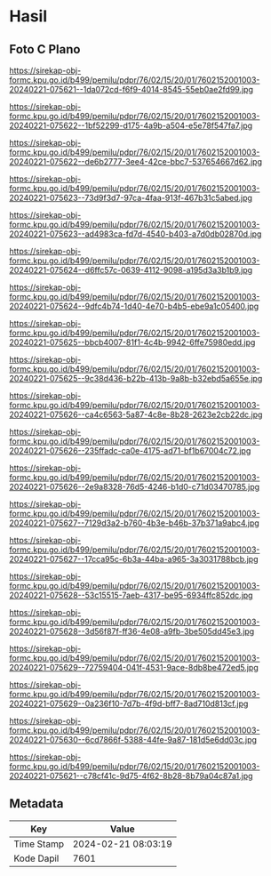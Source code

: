 # Hasil

## Foto C Plano

https://sirekap-obj-formc.kpu.go.id/b499/pemilu/pdpr/76/02/15/20/01/7602152001003-20240221-075621--1da072cd-f6f9-4014-8545-55eb0ae2fd99.jpg

https://sirekap-obj-formc.kpu.go.id/b499/pemilu/pdpr/76/02/15/20/01/7602152001003-20240221-075622--1bf52299-d175-4a9b-a504-e5e78f547fa7.jpg

https://sirekap-obj-formc.kpu.go.id/b499/pemilu/pdpr/76/02/15/20/01/7602152001003-20240221-075622--de6b2777-3ee4-42ce-bbc7-537654667d62.jpg

https://sirekap-obj-formc.kpu.go.id/b499/pemilu/pdpr/76/02/15/20/01/7602152001003-20240221-075623--73d9f3d7-97ca-4faa-913f-467b31c5abed.jpg

https://sirekap-obj-formc.kpu.go.id/b499/pemilu/pdpr/76/02/15/20/01/7602152001003-20240221-075623--ad4983ca-fd7d-4540-b403-a7d0db02870d.jpg

https://sirekap-obj-formc.kpu.go.id/b499/pemilu/pdpr/76/02/15/20/01/7602152001003-20240221-075624--d6ffc57c-0639-4112-9098-a195d3a3b1b9.jpg

https://sirekap-obj-formc.kpu.go.id/b499/pemilu/pdpr/76/02/15/20/01/7602152001003-20240221-075624--9dfc4b74-1d40-4e70-b4b5-ebe9a1c05400.jpg

https://sirekap-obj-formc.kpu.go.id/b499/pemilu/pdpr/76/02/15/20/01/7602152001003-20240221-075625--bbcb4007-81f1-4c4b-9942-6ffe75980edd.jpg

https://sirekap-obj-formc.kpu.go.id/b499/pemilu/pdpr/76/02/15/20/01/7602152001003-20240221-075625--9c38d436-b22b-413b-9a8b-b32ebd5a655e.jpg

https://sirekap-obj-formc.kpu.go.id/b499/pemilu/pdpr/76/02/15/20/01/7602152001003-20240221-075626--ca4c6563-5a87-4c8e-8b28-2623e2cb22dc.jpg

https://sirekap-obj-formc.kpu.go.id/b499/pemilu/pdpr/76/02/15/20/01/7602152001003-20240221-075626--235ffadc-ca0e-4175-ad71-bf1b67004c72.jpg

https://sirekap-obj-formc.kpu.go.id/b499/pemilu/pdpr/76/02/15/20/01/7602152001003-20240221-075626--2e9a8328-76d5-4246-b1d0-c71d03470785.jpg

https://sirekap-obj-formc.kpu.go.id/b499/pemilu/pdpr/76/02/15/20/01/7602152001003-20240221-075627--7129d3a2-b760-4b3e-b46b-37b371a9abc4.jpg

https://sirekap-obj-formc.kpu.go.id/b499/pemilu/pdpr/76/02/15/20/01/7602152001003-20240221-075627--17cca95c-6b3a-44ba-a965-3a3031788bcb.jpg

https://sirekap-obj-formc.kpu.go.id/b499/pemilu/pdpr/76/02/15/20/01/7602152001003-20240221-075628--53c15515-7aeb-4317-be95-6934ffc852dc.jpg

https://sirekap-obj-formc.kpu.go.id/b499/pemilu/pdpr/76/02/15/20/01/7602152001003-20240221-075628--3d56f87f-ff36-4e08-a9fb-3be505dd45e3.jpg

https://sirekap-obj-formc.kpu.go.id/b499/pemilu/pdpr/76/02/15/20/01/7602152001003-20240221-075629--72759404-041f-4531-9ace-8db8be472ed5.jpg

https://sirekap-obj-formc.kpu.go.id/b499/pemilu/pdpr/76/02/15/20/01/7602152001003-20240221-075629--0a236f10-7d7b-4f9d-bff7-8ad710d813cf.jpg

https://sirekap-obj-formc.kpu.go.id/b499/pemilu/pdpr/76/02/15/20/01/7602152001003-20240221-075630--6cd7866f-5388-44fe-9a87-181d5e6dd03c.jpg

https://sirekap-obj-formc.kpu.go.id/b499/pemilu/pdpr/76/02/15/20/01/7602152001003-20240221-075621--c78cf41c-9d75-4f62-8b28-8b79a04c87a1.jpg


## Metadata

| Key        | Value               |
| ---------- | ------------------- |
| Time Stamp | 2024-02-21 08:03:19 |
| Kode Dapil | 7601                |



